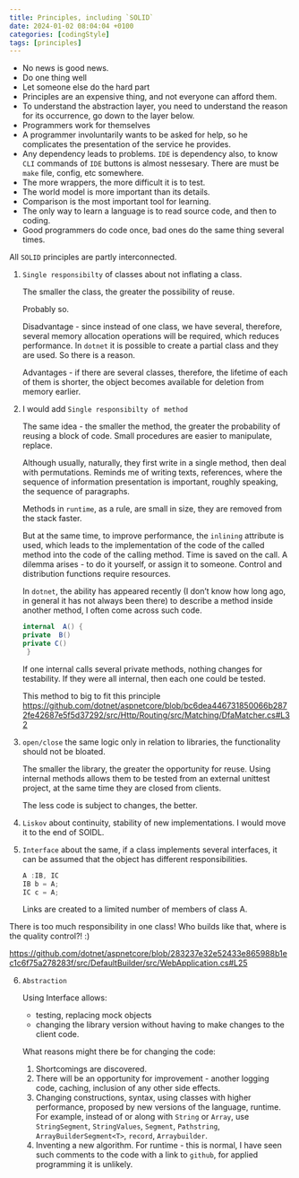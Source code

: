 ```yaml
---
title: Principles, including `SOLID`
date: 2024-01-02 08:04:04 +0100
categories: [codingStyle]
tags: [principles]
---
```


- No news is good news.  
- Do one thing well  
- Let someone else do the hard part  
- Principles are an expensive thing, and not everyone can afford them.  
- To understand the abstraction layer, you need to understand the reason for its occurrence, go down to the layer below.
- Programmers work for themselves
- A programmer involuntarily wants to be asked for help, so he complicates the presentation of the service he provides.
- Any dependency leads to problems. `IDE`  is dependency also,  to know  `СLI` commands of  `IDE` buttons is  almost nessesary. There are must be  `make` file, config, etc somewhere.
- The more wrappers, the more difficult it is to test.
- The world model is more important than its details.
- Comparison is the most important tool for learning.
- The only way to learn a language is to read source code, and then to coding.
- Good programmers do code once, bad ones do the same thing several times.



All `SOLID` principles are partly interconnected.

1. `Single responsibilty` of classes about not inflating a class.

	The smaller the class, the greater the possibility of reuse.

	Probably so.

	Disadvantage - since instead of one class, we have several, therefore, several memory allocation operations will be required, which reduces performance.
	In `dotnet` it is possible to create a partial class and they are used. So there is a reason.

	Advantages - if there are several classes, therefore, the lifetime of each of them is shorter, the object becomes available for deletion from memory earlier.

2. I would add `Single responsibilty of method`

	The same idea - the smaller the method, the greater the probability of reusing a block of code. Small procedures are easier to manipulate, replace.

	Although usually, naturally, they first write in a single method, then deal with permutations. Reminds me of writing texts, references, where the sequence of information presentation is important, roughly speaking, the sequence of paragraphs.

	Methods in `runtime`, as a rule, are small in size, they are removed from the stack faster.

	But at the same time, to improve performance, the `inlining` attribute is used, which leads to the implementation of the code of the called method into the code of the calling method.
	Time is saved on the call. A dilemma arises - to do it yourself, or assign it to someone. Control and distribution functions require resources.


	In `dotnet`, the ability has appeared  recently (I don’t know how long ago, in general it has not always been there) to describe a method inside another method, I often come across such code.

	```csharp
	internal  A() {
	private  B()
	private C()
	 } 
	```

	If one internal calls several private methods, nothing changes for testability.
	If they were all internal, then each one could be tested.
	
	This method to big to fit this principle
	<https://github.com/dotnet/aspnetcore/blob/bc6dea446731850066b2872fe42687e5f5d37292/src/Http/Routing/src/Matching/DfaMatcher.cs#L32>

3. `open/close` the same logic only in relation to libraries, the functionality should not be bloated.

	The smaller the library, the greater the opportunity for reuse.
	Using internal methods allows them to be tested from an external unittest project, at the same time they are closed from clients.

	The less code is subject to changes, the better.

4. `Liskov` about continuity, stability of new implementations. I would move it to the end of SOIDL.


5. `Interfacе` about the same, if a class implements several interfaces, it can be assumed that the object has different responsibilities.

	```csharp
	A :IB, IC
	IB b = A;
	IC c = A;
	```

	Links are created to a limited number of members of class A. 
	
There is too much responsibility in one class! Who builds like that, where is the quality control?! :)

<https://github.com/dotnet/aspnetcore/blob/283237e32e52433e865988b1ec1c6f75a278283f/src/DefaultBuilder/src/WebApplication.cs#L25>


6. `Abstraction`

	Using Interface allows: 

	- testing, replacing mock objects
	- changing the library version without having to make changes to the client code.

	What reasons might there be for changing the code:

	1. Shortcomings are discovered.
	2. There will be an opportunity for improvement - another logging code, caching, inclusion of any other side effects.
	3. Changing constructions, syntax, using classes with higher performance, proposed by new versions of the language, runtime.
	For example, instead of or along with `String` or `Array`, use `StringSegment`, `StringValues`, `Segment`, `Pathstring`, `ArrayBuilderSegment<T>`, `record`, `Arraybuilder`.
	4. Inventing a new algorithm. For runtime - this is normal, I have seen such comments to the code with a link to `github`, for applied programming it is unlikely.
